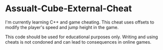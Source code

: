 # Assualt-Cube-External-Cheat

I'm currently learning C++ and game cheating. This cheat uses offsets to modify the player's speed and jump height in the game.


This code should be used for educational purposes only. Writing and using cheats is not condoned and can lead to consequences in online games.
